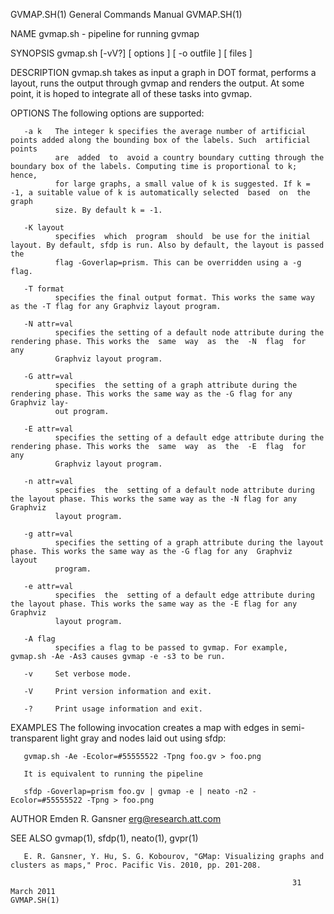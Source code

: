 GVMAP.SH(1)                                                   General Commands Manual                                                  GVMAP.SH(1)

NAME
       gvmap.sh - pipeline for running gvmap

SYNOPSIS
       gvmap.sh [-vV?]  [ options ] [ -o outfile ] [ files ]

DESCRIPTION
       gvmap.sh  takes  as input a graph in DOT format, performs a layout, runs the output through gvmap and renders the output. At some point, it
       is hoped to integrate all of these tasks into gvmap.

OPTIONS
       The following options are supported:

       -a k   The integer k specifies the average number of artificial points added along the bounding box of the labels. Such  artificial  points
              are  added  to  avoid a country boundary cutting through the boundary box of the labels. Computing time is proportional to k; hence,
              for large graphs, a small value of k is suggested. If k = -1, a suitable value of k is automatically selected  based  on  the  graph
              size. By default k = -1.

       -K layout
              specifies  which  program  should  be use for the initial layout. By default, sfdp is run. Also by default, the layout is passed the
              flag -Goverlap=prism. This can be overridden using a -g flag.

       -T format
              specifies the final output format. This works the same way as the -T flag for any Graphviz layout program.

       -N attr=val
              specifies the setting of a default node attribute during the rendering phase. This works the  same  way  as  the  -N  flag  for  any
              Graphviz layout program.

       -G attr=val
              specifies  the setting of a graph attribute during the rendering phase. This works the same way as the -G flag for any Graphviz lay‐
              out program.

       -E attr=val
              specifies the setting of a default edge attribute during the rendering phase. This works the  same  way  as  the  -E  flag  for  any
              Graphviz layout program.

       -n attr=val
              specifies  the  setting of a default node attribute during the layout phase. This works the same way as the -N flag for any Graphviz
              layout program.

       -g attr=val
              specifies the setting of a graph attribute during the layout phase. This works the same way as the -G flag for any  Graphviz  layout
              program.

       -e attr=val
              specifies  the  setting of a default edge attribute during the layout phase. This works the same way as the -E flag for any Graphviz
              layout program.

       -A flag
              specifies a flag to be passed to gvmap. For example, gvmap.sh -Ae -As3 causes gvmap -e -s3 to be run.

       -v     Set verbose mode.

       -V     Print version information and exit.

       -?     Print usage information and exit.

EXAMPLES
       The following invocation creates a map with edges in semi-transparent light gray and nodes laid out using sfdp:

       gvmap.sh -Ae -Ecolor=#55555522 -Tpng foo.gv > foo.png

       It is equivalent to running the pipeline

       sfdp -Goverlap=prism foo.gv | gvmap -e | neato -n2 -Ecolor=#55555522 -Tpng > foo.png

AUTHOR
       Emden R. Gansner <erg@research.att.com>

SEE ALSO
       gvmap(1), sfdp(1), neato(1), gvpr(1)

       E. R. Gansner, Y. Hu, S. G. Kobourov, "GMap: Visualizing graphs and clusters as maps," Proc. Pacific Vis. 2010, pp. 201‐208.

                                                                   31 March 2011                                                       GVMAP.SH(1)
